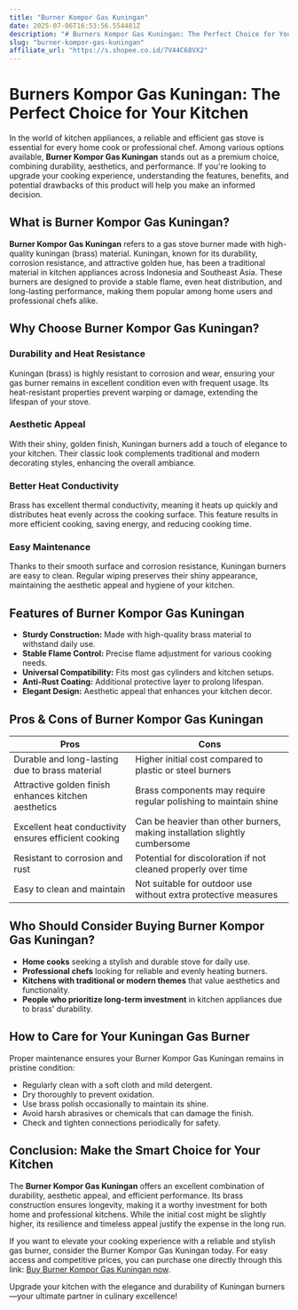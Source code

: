 ```yaml
---
title: "Burner Kompor Gas Kuningan"
date: 2025-07-06T16:53:56.554481Z
description: "# Burners Kompor Gas Kuningan: The Perfect Choice for Your Kitchen..."
slug: "burner-kompor-gas-kuningan"
affiliate_url: "https://s.shopee.co.id/7V44C68VX2"
---
```

# Burners Kompor Gas Kuningan: The Perfect Choice for Your Kitchen

In the world of kitchen appliances, a reliable and efficient gas stove is essential for every home cook or professional chef. Among various options available, **Burner Kompor Gas Kuningan** stands out as a premium choice, combining durability, aesthetics, and performance. If you're looking to upgrade your cooking experience, understanding the features, benefits, and potential drawbacks of this product will help you make an informed decision.

## What is Burner Kompor Gas Kuningan?

**Burner Kompor Gas Kuningan** refers to a gas stove burner made with high-quality kuningan (brass) material. Kuningan, known for its durability, corrosion resistance, and attractive golden hue, has been a traditional material in kitchen appliances across Indonesia and Southeast Asia. These burners are designed to provide a stable flame, even heat distribution, and long-lasting performance, making them popular among home users and professional chefs alike.

## Why Choose Burner Kompor Gas Kuningan?

### Durability and Heat Resistance

Kuningan (brass) is highly resistant to corrosion and wear, ensuring your gas burner remains in excellent condition even with frequent usage. Its heat-resistant properties prevent warping or damage, extending the lifespan of your stove.

### Aesthetic Appeal

With their shiny, golden finish, Kuningan burners add a touch of elegance to your kitchen. Their classic look complements traditional and modern decorating styles, enhancing the overall ambiance.

### Better Heat Conductivity

Brass has excellent thermal conductivity, meaning it heats up quickly and distributes heat evenly across the cooking surface. This feature results in more efficient cooking, saving energy, and reducing cooking time.

### Easy Maintenance

Thanks to their smooth surface and corrosion resistance, Kuningan burners are easy to clean. Regular wiping preserves their shiny appearance, maintaining the aesthetic appeal and hygiene of your kitchen.

## Features of Burner Kompor Gas Kuningan

- **Sturdy Construction:** Made with high-quality brass material to withstand daily use.
- **Stable Flame Control:** Precise flame adjustment for various cooking needs.
- **Universal Compatibility:** Fits most gas cylinders and kitchen setups.
- **Anti-Rust Coating:** Additional protective layer to prolong lifespan.
- **Elegant Design:** Aesthetic appeal that enhances your kitchen decor.

## Pros & Cons of Burner Kompor Gas Kuningan

| **Pros** | **Cons** |
|------------|------------|
| Durable and long-lasting due to brass material | Higher initial cost compared to plastic or steel burners |
| Attractive golden finish enhances kitchen aesthetics | Brass components may require regular polishing to maintain shine |
| Excellent heat conductivity ensures efficient cooking | Can be heavier than other burners, making installation slightly cumbersome |
| Resistant to corrosion and rust | Potential for discoloration if not cleaned properly over time |
| Easy to clean and maintain | Not suitable for outdoor use without extra protective measures |

## Who Should Consider Buying Burner Kompor Gas Kuningan?

- **Home cooks** seeking a stylish and durable stove for daily use.
- **Professional chefs** looking for reliable and evenly heating burners.
- **Kitchens with traditional or modern themes** that value aesthetics and functionality.
- **People who prioritize long-term investment** in kitchen appliances due to brass' durability.

## How to Care for Your Kuningan Gas Burner

Proper maintenance ensures your Burner Kompor Gas Kuningan remains in pristine condition:

- Regularly clean with a soft cloth and mild detergent.
- Dry thoroughly to prevent oxidation.
- Use brass polish occasionally to maintain its shine.
- Avoid harsh abrasives or chemicals that can damage the finish.
- Check and tighten connections periodically for safety.

## Conclusion: Make the Smart Choice for Your Kitchen

The **Burner Kompor Gas Kuningan** offers an excellent combination of durability, aesthetic appeal, and efficient performance. Its brass construction ensures longevity, making it a worthy investment for both home and professional kitchens. While the initial cost might be slightly higher, its resilience and timeless appeal justify the expense in the long run.

If you want to elevate your cooking experience with a reliable and stylish gas burner, consider the Burner Kompor Gas Kuningan today. For easy access and competitive prices, you can purchase one directly through this link: [Buy Burner Kompor Gas Kuningan now](https://s.shopee.co.id/7V44C68VX2).

Upgrade your kitchen with the elegance and durability of Kuningan burners—your ultimate partner in culinary excellence!